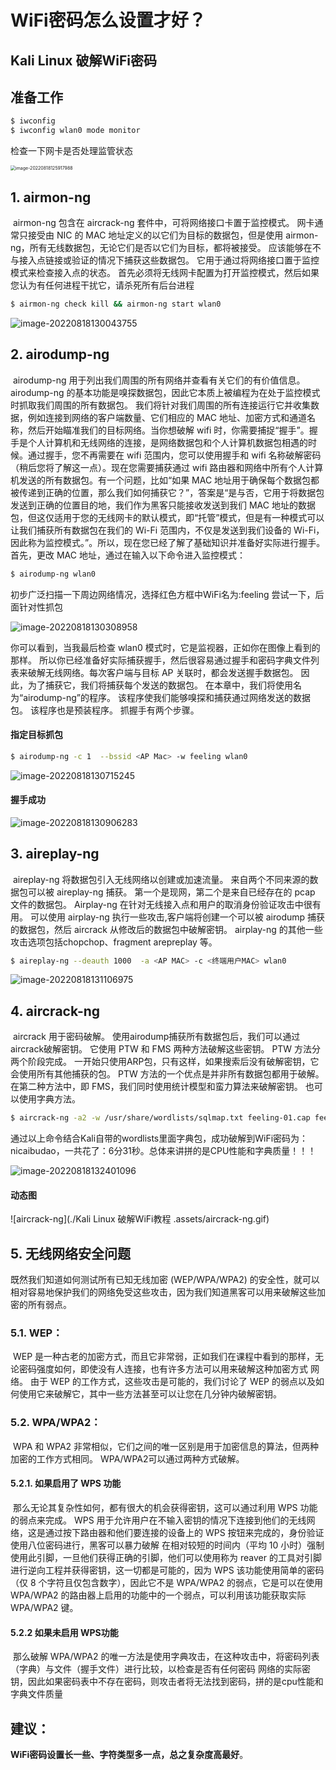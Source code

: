 # WiFi密码怎么设置才好？

## Kali Linux 破解WiFi密码

## 准备工作

```sh
$ iwconfig
$ iwconfig wlan0 mode monitor
```

检查一下网卡是否处理监管状态

<img src="./Kali Linux 破解WiFi教程 .assets/image-20220818125917988.png" alt="image-20220818125917988" style="zoom:50%;" />



## 1. airmon-ng

​	airmon-ng 包含在 aircrack-ng 套件中，可将网络接口卡置于监控模式。 网卡通常只接受由 NIC 的 MAC 地址定义的以它们为目标的数据包，但是使用 airmon-ng，所有无线数据包，无论它们是否以它们为目标，都将被接受。 应该能够在不与接入点链接或验证的情况下捕获这些数据包。 它用于通过将网络接口置于监控模式来检查接入点的状态。 首先必须将无线网卡配置为打开监控模式，然后如果您认为有任何进程干扰它，请杀死所有后台进程

```sh
$ airmon-ng check kill && airmon-ng start wlan0
```



<img src="./Kali Linux 破解WiFi教程 .assets/image-20220818130043755.png" alt="image-20220818130043755"  />

## 2. airodump-ng

​	airodump-ng 用于列出我们周围的所有网络并查看有关它们的有价值信息。 airodump-ng 的基本功能是嗅探数据包，因此它本质上被编程为在处于监控模式时抓取我们周围的所有数据包。 我们将针对我们周围的所有连接运行它并收集数据，例如连接到网络的客户端数量、它们相应的 MAC 地址、加密方式和通道名称，然后开始瞄准我们的目标网络。当你想破解 wifi 时，你需要捕捉“握手”。握手是个人计算机和无线网络的连接，是网络数据包和个人计算机数据包相遇的时候。通过握手，您不再需要在 wifi 范围内，您可以使用握手和 wifi 名称破解密码（稍后您将了解这一点）。现在您需要捕获通过 wifi 路由器和网络中所有个人计算机发送的所有数据包。有一个问题，比如“如果 MAC 地址用于确保每个数据包都被传递到正确的位置，那么我们如何捕获它？”，答案是“是与否，它用于将数据包发送到正确的位置目的地，我们作为黑客只能接收发送到我们 MAC 地址的数据包，但这仅适用于您的无线网卡的默认模式，即“托管”模式，但是有一种模式可以让我们捕获所有数据包在我们的 Wi-Fi 范围内，不仅是发送到我们设备的 Wi-Fi，因此称为监控模式。”。所以，现在您已经了解了基础知识并准备好实际进行握手。首先，更改 MAC 地址，通过在输入以下命令进入监控模式：

```sh
$ airodump-ng wlan0
```

初步广泛扫描一下周边网络情况，选择红色方框中WiFi名为:feeling 尝试一下，后面针对性抓包

<img src="./Kali Linux 破解WiFi教程 .assets/image-20220818130308958.png" alt="image-20220818130308958"  />

你可以看到，当我最后检查 wlan0 模式时，它是监视器，正如你在图像上看到的那样。 所以你已经准备好实际捕获握手，然后很容易通过握手和密码字典文件列表来破解无线网络。每次客户端与目标 AP 关联时，都会发送握手数据包。 因此，为了捕获它，我们将捕获每个发送的数据包。 在本章中，我们将使用名为“airodump-ng”的程序。 该程序使我们能够嗅探和捕获通过网络发送的数据包。 该程序也是预装程序。 抓握手有两个步骤。



#### 指定目标抓包

```sh
$ airodump-ng -c 1  --bssid <AP Mac> -w feeling wlan0
```



<img src="./Kali Linux 破解WiFi教程 .assets/image-20220818130715245.png" alt="image-20220818130715245"  />

#### 握手成功

<img src="./Kali Linux 破解WiFi教程 .assets/image-20220818130906283.png" alt="image-20220818130906283"  />

## 3. aireplay-ng

​	aireplay-ng 将数据包引入无线网络以创建或加速流量。 来自两个不同来源的数据包可以被 aireplay-ng 捕获。 第一个是现网，第二个是来自已经存在的 pcap 文件的数据包。 Airplay-ng 在针对无线接入点和用户的取消身份验证攻击中很有用。 可以使用 airplay-ng 执行一些攻击,客户端将创建一个可以被 airodump 捕获的数据包，然后 aircrack 从修改后的数据包中破解密钥。 airplay-ng 的其他一些攻击选项包括chopchop、fragment arepreplay 等。

```sh
$ aireplay-ng --deauth 1000  -a <AP MAC> -c <终端用户MAC> wlan0
```



<img src="./Kali Linux 破解WiFi教程 .assets/image-20220818131106975.png" alt="image-20220818131106975"  />

## 4. aircrack-ng

​	aircrack 用于密码破解。 使用airodump捕获所有数据包后，我们可以通过aircrack破解密钥。 它使用 PTW 和 FMS 两种方法破解这些密钥。 PTW 方法分两个阶段完成。 一开始只使用ARP包，只有这样，如果搜索后没有破解密钥，它会使用所有其他捕获的包。 PTW 方法的一个优点是并非所有数据包都用于破解。 在第二种方法中，即 FMS，我们同时使用统计模型和蛮力算法来破解密钥。 也可以使用字典方法。

```sh
$ aircrack-ng -a2 -w /usr/share/wordlists/sqlmap.txt feeling-01.cap feeling-02.cap  wlan0
```

通过以上命令结合Kali自带的wordlists里面字典包，成功破解到WiFi密码为：nicaibudao，一共花了：6分31秒。总体来讲拼的是CPU性能和字典质量！！！



<img src="./Kali Linux 破解WiFi教程 .assets/image-20220818132401096.png" alt="image-20220818132401096"  />



#### 动态图

![aircrack-ng](./Kali Linux 破解WiFi教程 .assets/aircrack-ng.gif)

## 5. 无线网络安全问题

既然我们知道如何测试所有已知无线加密 (WEP/WPA/WPA2) 的安全性，就可以相对容易地保护我们的网络免受这些攻击，因为我们知道黑客可以用来破解这些加密的所有弱点。

### 5.1. WEP：

​	WEP 是一种古老的加密方式，而且它非常弱，正如我们在课程中看到的那样，无论密码强度如何，即使没有人连接，也有许多方法可以用来破解这种加密方式 网络。 由于 WEP 的工作方式，这些攻击是可能的，我们讨论了 WEP 的弱点以及如何使用它来破解它，其中一些方法甚至可以让您在几分钟内破解密钥。



### 5.2. WPA/WPA2：

​	WPA 和 WPA2 非常相似，它们之间的唯一区别是用于加密信息的算法，但两种加密的工作方式相同。 WPA/WPA2可以通过两种方式破解。

#### 5.2.1. 如果启用了 WPS 功能

​	那么无论其复杂性如何，都有很大的机会获得密钥，这可以通过利用 WPS 功能的弱点来完成。 WPS 用于允许用户在不输入密钥的情况下连接到他们的无线网络，这是通过按下路由器和他们要连接的设备上的 WPS 按钮来完成的，身份验证使用八位密码进行，黑客可以暴力破解 在相对较短的时间内（平均 10 小时）强制使用此引脚，一旦他们获得正确的引脚，他们可以使用称为 reaver 的工具对引脚进行逆向工程并获得密钥，这一切都是可能的，因为 WPS 该功能使用简单的密码（仅 8 个字符且仅包含数字），因此它不是 WPA/WPA2 的弱点，它是可以在使用 WPA/WPA2 的路由器上启用的功能中的一个弱点，可以利用该功能获取实际 WPA/WPA2 键。

#### 5.2.2 如果未启用 WPS功能

​	那么破解 WPA/WPA2 的唯一方法是使用字典攻击，在这种攻击中，将密码列表（字典）与文件（握手文件）进行比较，以检查是否有任何密码
网络的实际密钥，因此如果密码表中不存在密码，则攻击者将无法找到密码，拼的是cpu性能和字典文件质量



## 建议：

**WiFi密码设置长一些、字符类型多一点，总之复杂度高最好**。